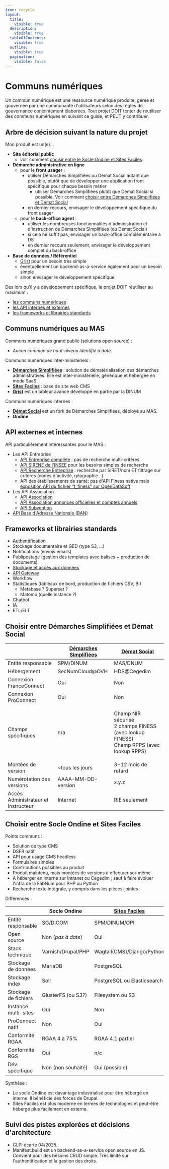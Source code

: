 ```yaml
---
icon: recycle
layout:
  title:
    visible: true
  description:
    visible: true
  tableOfContents:
    visible: true
  outline:
    visible: true
  pagination:
    visible: false
---
```


# Communs numériques

Un commun numérique est une ressource numérique produite, gérée et gouvernée par une communauté d'utilisateurs selon des règles de gouvernance conjointement élaborées. Tout projet DOIT tenter de réutiliser des communs numériques en suivant ce guide, et PEUT y contribuer.

## Arbre de décision suivant la nature du projet

Mon produit est un(e)...

* **Site éditorial public**
  * voir comment [choisir entre le Socle Ondine et Sites Faciles](communs-numeriques.md#choisir-entre-socle-ondine-et-sites-faciles)
* **Démarche administrative en ligne**
  * pour le **front usager** :
    * utiliser Démarches Simplifiées ou Démat Social autant que possible, plutôt que de développer une application front spécifique pour chaque besoin métier
      * utiliser Démarches Simplifiées plutôt que Démat Social si possible. Voir comment [choisir entre Démarches Simplifiées et Démat Social](communs-numeriques.md#choisir-entre-démarches-simplifiées-et-démat-social)
    * en dernier recours, envisager le développement spécifique du front usager
  * pour le **back-office agent** :
    * utiliser les nombreuses fonctionnalités d'administration et d'instruction de Démarches Simplifiées (ou Démat Social)
    * si cela ne suffit pas, envisager un back-office complémentaire à DS
    * en dernier recours seulement, envisager le développement complet du back-office
* **Base de données / Référentiel**
  * [Grist](https://grist.numerique.gouv.fr/) pour un besoin très simple
  * éventuellement un backend-as-a-service également pour un besoin simple
  * sinon envisager le développement spécifique

Des lors qu'il y a développement spécifique, le projet DOIT réutiliser au maximum :

* [les communs numériques](communs-numeriques.md#communs-numériques-au-mas)
* [les API internes et externes](communs-numeriques.md#api-externes-et-internes)
* [les frameworks et librairies standards](communs-numeriques.md#frameworks-et-librairies-standards)

## Communs numériques au MAS

Communs numériques grand public (solutions open source) :

* _Aucun commun de haut-niveau identifié à date._

Communs numériques inter-ministériels :

* [**Démarches Simplifiées**](https://doc.demarches-simplifiees.fr/) : solution de dématérialisation des démarches administratives. Elle est inter-ministérielle, générique et hébergée en mode SaaS.
* [**Sites Faciles**](https://sites-faciles.beta.numerique.gouv.fr/) : base de site web CMS
* [**Grist**](https://grist.numerique.gouv.fr/) est un tableur avancé développé en partie par la DINUM

Communs numériques internes :

* [**Démat Social**](https://demat.social.gouv.fr/) est un fork de Démarches Simplifiées, déployé au MAS.
* **Ondine**

## API externes et internes

API particulièrement intéressantes pour le MAS :

* Les API Entreprise
  * [API Entreprise complète](https://www.data.gouv.fr/fr/dataservices/api-entreprise/) : pas de recherche multi-critères
  * [API SIRENE de l'INSEE](https://portail-api.insee.fr/catalog/api/2ba0e549-5587-3ef1-9082-99cd865de66f?aq=ALL) pour les besoins simples de recherche
  * [API Recherche Entreprise](https://www.data.gouv.fr/fr/dataservices/api-recherche-dentreprises/) : recherche par SIRET/nom ET filtrage sur critères (codes d'activité, géographie...)
  * API des établissements de santé: pas d'API Finess native mais [exposition API du fichier "t\_finess" sur OpenDataSoft](https://arssante.opendatasoft.com/)
* Les API Association
  * [API Association](https://www.associations.gouv.fr/les-api-et-autres-outils.html)
  * [API Association annonces officielles et comptes annuels](https://api.gouv.fr/les-api/api-annonces-comptes-annuels-associations-joafe)
  * [API Subvention](https://api.gouv.fr/les-api/api-data-subvention)
* [API Base d'Adresse Nationale (BAN)](https://www.data.gouv.fr/fr/dataservices/api-base-dadresse-nationale-ban/)

## Frameworks et librairies standards

* [Authentification](../concevoir/iam.md)
* Stockage documentaire et GED (type S3, …)
* Notifications (envois emails)
* Publipostage (gestion des templates avec balises + production de documents)
* [Stockage et accès aux données](../concevoir/data/)
* [API Gateway](../concevoir/api/api-gateway.md)
* Workflow
* Statistiques (tableaux de bord, production de fichiers CSV, BI)
  * Metabase ? Superset ?
  * Matomo (quelle instance ?)
* Chatbot
* IA
* ETL/ELT

## Choisir entre Démarches Simplifiées et Démat Social

|                                     | [Démarches Simplifiées](https://demarches.numerique.gouv.fr) | [Démat Social](https://demat.social.gouv.fr/)                                                      |
| ----------------------------------- | -------------------------------------------------------------- | -------------------------------------------------------------------------------------------------- |
| Entité responsable                  | SPM/DINUM                                                      | MAS/DNUM                                                                                           |
| Hébergement                         | SecNumCloud@OVH                                                | HDS@Cegedim                                                                                        |
| Connexion FranceConnect             | Oui                                                            | Non                                                                                                |
| Connexion ProConnect                | Oui                                                            | Non                                                                                                |
| Champs spécifiques                  | n/a                                                            | <p>Champ NIR sécurisé<br>2 champs FINESS (avec lookup FINESS)<br>Champ RPPS (avec lookup RPPS)</p> |
| Montées de version                  | \~tous les jours                                               | 3-12 mois de retard                                                                                |
| Numérotation des versions           | AAAA-MM-DD-version                                             | x.y.z                                                                                              |
| Accès Administrateur et Instructeur | Internet                                                       | RIE seulement                                                                                      |

## Choisir entre Socle Ondine et Sites Faciles

Points communs :

* Solution de type CMS
* DSFR natif
* API pour usage CMS headless
* Formulaires simples
* Contributions possibles au produit
* Produit maintenu, mais montées de versions à effectuer soi-même
* A héberger en interne sur Intranet ou Cegedim ; sauf à faire évoluer l'infra de la FabNum pour PHP ou Python
* Recherche texte intégrale, y compris dans les pièces-jointes

Différences :

|                      | Socle Ondine       | [Sites Faciles](https://sites-faciles.beta.numerique.gouv.fr/) |
| -------------------- | ------------------ | -------------------------------------------------------------- |
| Entité responsable   | SG/DICOM           | SPM/DINUM/OPI                                                  |
| Open source          | Non (_pas à date_) | Oui                                                            |
| Stack technique      | Varnish/Drupal/PHP | Wagtail(CMS)/Django/Python                                     |
| Stockage de données  | MariaDB            | PostgreSQL                                                     |
| Stockage index       | Solr               | PostgreSQL ou Elasticsearch                                    |
| Stockage de fichiers | GlusterFS (ou S3?) | Filesystem ou S3                                               |
| Instance multi-sites | Oui                | Non                                                            |
| ProConnect natif     | Non                | Oui                                                            |
| Conformité RGAA      | RGAA 4 à 75%       | RGAA 4.1 partiel                                               |
| Conformité RGS       | Oui                | n/c                                                            |
| Dév. spécifique      | Non (non souhaité) | Oui (possible)                                                 |

Synthèse :

* Le socle Ondine est davantage industrialisé pour être hébergé en interne. Il bénéficie des forces de Drupal.
* Sites Faciles est plus moderne en termes de technologies et peut-être hébergé plus facilement en externe.

## Suivi des pistes explorées et décisions d'architecture

* GLPI écarté 04/2025.
* Manifest.build est un backend-as-a-service open source en JS. Convient pour des besoins CRUD simple. Très limité sur l'authentification et la gestion des droits.
